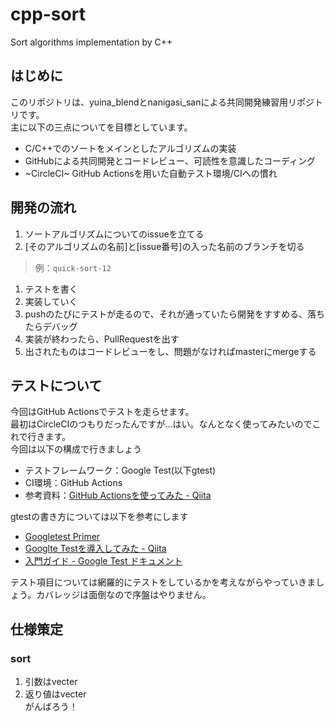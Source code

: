# cpp-sort
 Sort algorithms implementation by C++
## はじめに
このリポジトリは、yuina_blendとnanigasi_sanによる共同開発練習用リポジトリです。  
主に以下の三点についてを目標としています。
+ C/C++でのソートをメインとしたアルゴリズムの実装
+ GitHubによる共同開発とコードレビュー、可読性を意識したコーディング
+ ~CircleCI~ GitHub Actionsを用いた自動テスト環境/CIへの慣れ

## 開発の流れ
1. ソートアルゴリズムについてのissueを立てる
1. [そのアルゴリズムの名前]と[issue番号]の入った名前のブランチを切る
  > 例：`quick-sort-12`

1. テストを書く
1. 実装していく
1. pushのたびにテストが走るので、それが通っていたら開発をすすめる、落ちたらデバッグ
1. 実装が終わったら、PullRequestを出す
1. 出されたものはコードレビューをし、問題がなければmasterにmergeする

## テストについて
今回はGitHub Actionsでテストを走らせます。  
最初はCircleCIのつもりだったんですが...はい。なんとなく使ってみたいのでこれで行きます。  
今回は以下の構成で行きましょう  
+ テストフレームワーク：Google Test(以下gtest)
+ CI環境：GitHub Actions
+ 参考資料：[GitHub Actionsを使ってみた - Qiita](https://qiita.com/toppy-luna/items/8358c19bbfb2aee4e848)

gtestの書き方については以下を参考にします  
+ [Googletest Primer](https://github.com/google/googletest/blob/master/googletest/docs/primer.md)  
+ [Googlte Testを導入してみた - Qiita](https://qiita.com/y-vectorfield/items/6238cfd2d9c34aefe364)  
+ [入門ガイド - Google Test ドキュメント](http://opencv.jp/googletestdocs/primer.html#primer)  

テスト項目については網羅的にテストをしているかを考えながらやっていきましょう。カバレッジは面倒なので序盤はやりません。


## 仕様策定
### sort
1. 引数はvecter
2. 返り値はvecter  
がんばろう！
